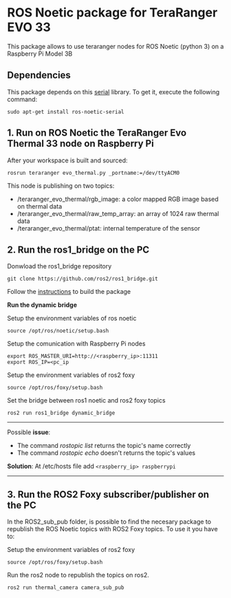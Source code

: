 # ROS Noetic package for TeraRanger EVO 33  
This package allows to use teraranger nodes for ROS Noetic (python 3) on a Raspberry Pi Model 3B

## Dependencies

This package depends on this [serial](http://wiki.ros.org/serial) library. To get it, execute the following command:

```
sudo apt-get install ros-noetic-serial
```


## 1. Run on ROS Noetic the TeraRanger Evo Thermal 33 node on Raspberry Pi

After your workspace is built and sourced:
```
rosrun teraranger evo_thermal.py _portname:=/dev/ttyACM0
```

This node is publishing on two topics:

* /teraranger_evo_thermal/rgb_image: a color mapped RGB image based on thermal data
* /teraranger_evo_thermal/raw_temp_array: an array of 1024 raw thermal data
* /teraranger_evo_thermal/ptat: internal temperature of the sensor

## 2. Run the ros1_bridge on the PC
Donwload the ros1_bridge repository 
```
git clone https://github.com/ros2/ros1_bridge.git
```
Follow the [instructions](https://github.com/ros2/ros1_bridge#building-the-bridge-from-source) to build the package


**Run the dynamic bridge**

Setup the environment variables of ros noetic
```
source /opt/ros/noetic/setup.bash
```
Setup the comunication with Raspberry Pi nodes
```
export ROS_MASTER_URI=http://<raspberry_ip>:11311
export ROS_IP=<pc_ip
```
Setup the environment variables of ros2 foxy
```
source /opt/ros/foxy/setup.bash
```
Set the bridge between ros1 noetic and ros2 foxy topics
```
ros2 run ros1_bridge dynamic_bridge
```



-----------------------------------------------------------------
Possible **issue**: 

- The command *rostopic list* returns the topic's name correctly
- The command *rostopic echo* doesn't returns the topic's values

**Solution**: 
At /etc/hosts file add ```<raspberry_ip> raspberrypi```

-------------------------------------------------------------

## 3. Run the ROS2 Foxy  subscriber/publisher on the PC
In the ROS2_sub_pub folder, is possible to find the necesary package to republish the ROS Noetic topics with ROS2 Foxy topics.
To use it you have to: 

Setup the environment variables of ros2 foxy
```
source /opt/ros/foxy/setup.bash
```
Run the ros2 node to republish the topics on ros2.
```
ros2 run thermal_camera camera_sub_pub
```

